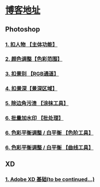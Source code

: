 # [博客地址](https://norvca.github.io/Design/)

## Photoshop
### [1. 扣人物 【主体功能】](https://norvca.github.io/Design/#/posts/1)
### [2. 颜色调整【色彩范围】](https://norvca.github.io/Design/#/posts/2)
### [3. 扣景别 【RGB通道】](https://norvca.github.io/Design/#/posts/3)
### [4. 扣景深【景深区域】](https://norvca.github.io/Design/#/posts/4)
### [5. 除边角污渍 【涂抹工具】](https://norvca.github.io/Design/#/posts/5)
### [6. 批量加水印 【批处理】](https://norvca.github.io/Design/#/posts/6)
### [6. 色彩平衡调整 / 白平衡 【色阶工具】](https://norvca.github.io/Design/#/posts/7)
### [6. 色彩平衡调整 / 白平衡 【曲线工具】](https://norvca.github.io/Design/#/posts/8)

## XD
### [1. Adobe XD 基础(to be continued...)](https://norvca.github.io/Design/#/posts/9)
